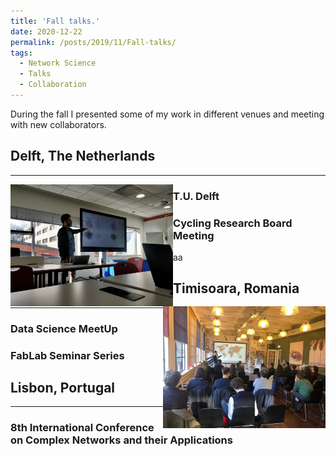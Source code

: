 ```yaml
---
title: 'Fall talks.'
date: 2020-12-22
permalink: /posts/2019/11/Fall-talks/
tags:
  - Network Science
  - Talks
  - Collaboration
---
```

During the fall I presented some of my work in different venues and meeting with new collaborators.

## Delft, The Netherlands
---
<img style="float:left;width:260px;height:195px;" src="/images/Natera_TUDelft2019.jpg" >

### T.U. Delft

<img style="float:right;width:260px;height:195px;" src="/images/Natera_CRBAM2019.jpg" >

### Cycling Research Board Meeting
aa
## Timisoara, Romania
---
### Data Science MeetUp
### FabLab Seminar Series

## Lisbon, Portugal
---
### 8th International Conference on Complex Networks and their Applications